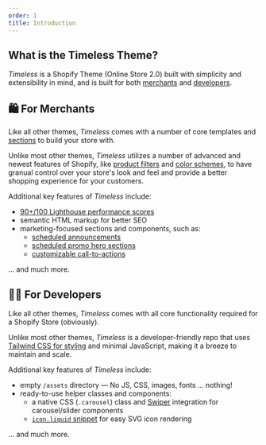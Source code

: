 ```yaml
---
order: 1
title: Introduction
---
```

## What is the Timeless Theme?

_Timeless_ is a Shopify Theme (Online Store 2.0) built with simplicity and extensibility in mind, and is built for both [merchants](#for-merchants) and [developers](#for-developers).

## 🛍️ For Merchants

Like all other themes, _Timeless_ comes with a number of core templates and [sections](/docs/sections) to build your store with.

Unlike most other themes, _Timeless_ utilizes a number of advanced and newest features of Shopify, like [product filters](https://help.shopify.com/en/manual/online-store/themes/customizing-themes/storefront-filters) and [color schemes](https://help.shopify.com/en/manual/online-store/themes/theme-structure/color-scheme), to have granual control over your store's look and feel and provide a better shopping experience for your customers.

Additional key features of _Timeless_ include:
- [90+/100 Lighthouse performance scores]()
- semantic HTML markup for better SEO
- marketing-focused sections and components, such as:
	- [scheduled announcements]()
	- [scheduled promo hero sections]()
	- [customizable call-to-actions]()

... and much more.

## 👨‍💻 For Developers

Like all other themes, _Timeless_ comes with all core functionality required for a Shopify Store (obviously).

Unlike most other themes, _Timeless_ is a developer-friendly repo that uses [Tailwind CSS for styling](/docs/dev/styling) and minimal JavaScript, making it a breeze to maintain and scale.

Additional key features of _Timeless_ include:
- empty `/assets` directory — No JS, CSS, images, fonts ... nothing!
- ready-to-use helper classes and components:
	- a native CSS (`.carousel`) class and [Swiper](https://swiperjs.com) integration for carousel/slider components
	- [`icon.liquid` snippet](/docs/dev/icons) for easy SVG icon rendering

... and much more.
